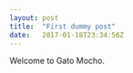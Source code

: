 ```yaml
---
layout: post
title:  "First dummy post"
date:   2017-01-18T23:34:56Z
---
```


Welcome to Gato Mocho.

